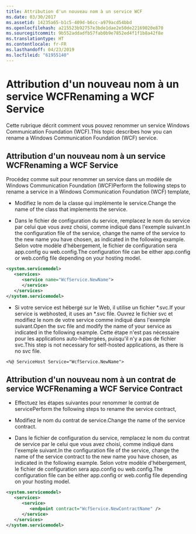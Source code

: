 ```yaml
---
title: Attribution d'un nouveau nom à un service WCF
ms.date: 03/30/2017
ms.assetid: 14235a65-b1c5-409d-b6cc-a979acd54bbd
ms.openlocfilehash: a215523b92757e3bde1dae2e50de22169020e870
ms.sourcegitcommit: 9b552addadfb57fab0b9e7852ed4f1f1b8a42f8e
ms.translationtype: HT
ms.contentlocale: fr-FR
ms.lasthandoff: 04/23/2019
ms.locfileid: "61955140"
---
```

# <a name="renaming-a-wcf-service"></a><span data-ttu-id="c7df8-102">Attribution d'un nouveau nom à un service WCF</span><span class="sxs-lookup"><span data-stu-id="c7df8-102">Renaming a WCF Service</span></span>
<span data-ttu-id="c7df8-103">Cette rubrique décrit comment vous pouvez renommer un service Windows Communication Foundation (WCF).</span><span class="sxs-lookup"><span data-stu-id="c7df8-103">This topic describes how you can rename a Windows Communication Foundation (WCF) service.</span></span>  
  
## <a name="renaming-a-wcf-service"></a><span data-ttu-id="c7df8-104">Attribution d'un nouveau nom à un service WCF</span><span class="sxs-lookup"><span data-stu-id="c7df8-104">Renaming a WCF Service</span></span>  
 <span data-ttu-id="c7df8-105">Procédez comme suit pour renommer un service dans un modèle de Windows Communication Foundation (WCF)</span><span class="sxs-lookup"><span data-stu-id="c7df8-105">Perform the following steps to rename a service in a Windows Communication Foundation (WCF) template,</span></span>  
  
- <span data-ttu-id="c7df8-106">Modifiez le nom de la classe qui implémente le service.</span><span class="sxs-lookup"><span data-stu-id="c7df8-106">Change the name of the class that implements the service.</span></span>  
  
- <span data-ttu-id="c7df8-107">Dans le fichier de configuration du service, remplacez le nom du service par celui que vous avez choisi, comme indiqué dans l'exemple suivant.</span><span class="sxs-lookup"><span data-stu-id="c7df8-107">In the configuration file of the service, change the name of the service to the new name you have chosen, as indicated in the following example.</span></span> <span data-ttu-id="c7df8-108">Selon votre modèle d'hébergement, le fichier de configuration sera app.config ou web.config.</span><span class="sxs-lookup"><span data-stu-id="c7df8-108">The configuration file can be either app.config or web.config file depending on your hosting model.</span></span>  
  
```xml  
<system.servicemodel>  
   <services>  
      <service name="WcfService.NewName">  
      </service>  
   </services>  
</system.servicemodel>  
```  
  
- <span data-ttu-id="c7df8-109">Si votre service est hébergé sur le Web, il utilise un fichier \*.svc.</span><span class="sxs-lookup"><span data-stu-id="c7df8-109">If your service is webhosted, it uses an \*.svc file.</span></span> <span data-ttu-id="c7df8-110">Ouvrez le fichier svc et modifiez le nom de votre service comme indiqué dans l'exemple suivant.</span><span class="sxs-lookup"><span data-stu-id="c7df8-110">Open the svc file and modify the name of your service as indicated in the following example.</span></span> <span data-ttu-id="c7df8-111">Cette étape n'est pas nécessaire pour les applications auto-hébergées, puisqu'il n'y a pas de fichier svc.</span><span class="sxs-lookup"><span data-stu-id="c7df8-111">This step is not necessary for self-hosted applications, as there is no svc file.</span></span>  
  
```  
<%@ ServiceHost Service="WcfService.NewName">  
```  
  
## <a name="renaming-a-wcf-service-contract"></a><span data-ttu-id="c7df8-112">Attribution d'un nouveau nom à un contrat de service WCF</span><span class="sxs-lookup"><span data-stu-id="c7df8-112">Renaming a WCF Service Contract</span></span>  
  
- <span data-ttu-id="c7df8-113">Effectuez les étapes suivantes pour renommer le contrat de service</span><span class="sxs-lookup"><span data-stu-id="c7df8-113">Perform the following steps to rename the service contract,</span></span>  
  
- <span data-ttu-id="c7df8-114">Modifiez le nom du contrat de service.</span><span class="sxs-lookup"><span data-stu-id="c7df8-114">Change the name of the service contract.</span></span>  
  
- <span data-ttu-id="c7df8-115">Dans le fichier de configuration du service, remplacez le nom du contrat de service par le celui que vous avez choisi, comme indiqué dans l'exemple suivant.</span><span class="sxs-lookup"><span data-stu-id="c7df8-115">In the configuration file of the service, change the name of the service contract to the new name you have chosen, as indicated in the following example.</span></span> <span data-ttu-id="c7df8-116">Selon votre modèle d'hébergement, le fichier de configuration sera app.config ou web.config.</span><span class="sxs-lookup"><span data-stu-id="c7df8-116">The configuration file can be either app.config or web.config file depending on your hosting model.</span></span>  
  
```xml  
<system.servicemodel>  
   <services>  
      <service>  
         <endpoint contract="WcfService.NewContractName" />  
      </service>  
   </services>  
</system.servicemodel>  
```
